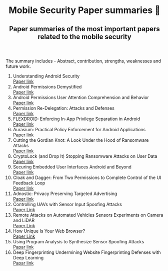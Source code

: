 <html>
  <header>
    <h1 title="Paper Summaries"> Mobile Security Paper summaries 📃</h1>
    <h2>Paper summaries of the most important papers related to the mobile security</h2>
  </header>
  
  <body>
  <p>The summary includes - Abstract, contribution, strengths, weaknesses and future work.</p>
    <ol>
      <li>Understanding Android Security</li>
      <a href="https://courses.cs.washington.edu/courses/cse484/14au/reading/android.pdf">Paper link</a>
      <li>Android Permissions Demystified</li>
      <a href="https://people.eecs.berkeley.edu/~dawnsong/papers/2011%20Android%20permissions%20demystified.pdf">Paper link</a>
      <li>Android Permissions User Attention Comprehension and Behavior</li>
      <a href="https://cups.cs.cmu.edu/soups/2012/proceedings/a3_Felt.pdf">Paper link</a>
      <li>Permission Re-Delegation: Attacks and Defenses</li>
      <a href="http://www.cs.columbia.edu/~lierranli/coms6998-10Spring2013/papers/perredel_usenixsec2011.pdf">Paper link</a>
      <li>FLEXDROID: Enforcing In-App Privilege Separation in Android</li>
      <a href="https://gts3.org/assets/papers/2016/seo:flexdroid.pdf">Paper link</a>
      <li>Aurasium: Practical Policy Enforcement for Android Applications</li>
      <a href="https://www.usenix.org/conference/usenixsecurity12/technical-sessions/presentation/xu_rubin">Paper link</a>
      <li>Cutting the Gordian Knot: A Look Under the Hood of Ransomware Attacks</li>
      <a href="https://seclab.ccs.neu.edu/static/publications/dimva2015ransomware.pdf">Paper link</a>
      <li>CryptoLock (and Drop It) Stopping Ransomware Attacks on User Data</li>
      <a href="https://ieeexplore.ieee.org/document/7536529/">Paper link</a>
      <li>Securing Embedded User Interfaces Android and Beyond</li>
      <a href="https://www.usenix.org/system/files/conference/usenixsecurity13/sec13-paper_roesner.pdf">Paper link</a>
      <li>Cloak and Dagger: From Two Permissions to Complete Control of the UI Feedback Loop</li>
      <a href="http://iisp.gatech.edu/sites/default/files/documents/ieee_sp17_cloak_and_dagger_final.pdf">Paper link</a>
      <li>Adnostic: Privacy Preserving Targeted Advertising</li>
      <a href="https://crypto.stanford.edu/adnostic/adnostic.pdf">Paper link</a>
      <li>Controlling UAVs with Sensor Input Spoofing Attacks</li>
      <a href="https://www.usenix.org/system/files/conference/woot16/woot16-paper-davidson.pdf">Paper Link</a>
      <li>Remote Attacks on Automated Vehicles Sensors Experiments on Camera and LiDAR</li>
      <a href="https://pdfs.semanticscholar.org/e06f/ef73f5bad0489bb033f490d41a046f61878a.pdf">Paper Link</a>
      <li>How Unique Is Your Web Browser?</li>
      <a href="https://panopticlick.eff.org/static/browser-uniqueness.pdf">Paper Link</a>
      <li>Using Program Analysis to Synthesize Sensor Spoofing Attacks</li>
      <a href="https://www.cs.cornell.edu/~shmat/shmat_asiaccs17.pdf">Papar link</a>
      <li>Deep Fingerprinting Undermining Website Fingerprinting Defenses with Deep Learning</li>
      <a href="https://arxiv.org/abs/1801.02265">Papar link</a>
    </ol>
  </body>
</html>
